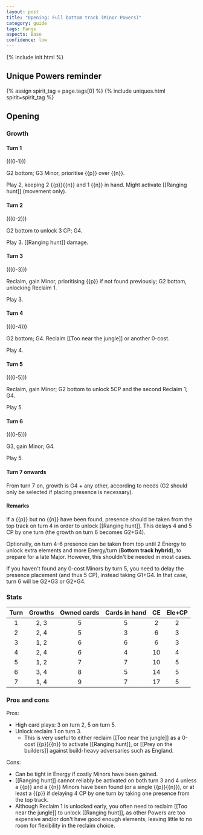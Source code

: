 ```yaml
---  
layout: post  
title: "Opening: Full bottom track (Minor Powers)"  
category: guide  
tags: Fangs
aspects: Base
confidence: low
---
```

{% include init.html %}

## Unique Powers reminder

{% assign spirit_tag = page.tags[0] %}
{% include uniques.html spirit=spirit_tag %}

## Opening

### Growth

#### Turn 1

(((0-1)))

G2 bottom; G3 Minor, prioritise {{p}} over {{n}}.

Play 2, keeping 2 {{p}}{{n}} and 1 {{n}} in hand. Might activate [[Ranging hunt]] (movement only).


#### Turn 2

(((0-2)))

G2 bottom to unlock 3 CP; G4.

Play 3. [[Ranging hunt]] damage.


#### Turn 3

(((0-3)))

Reclaim, gain Minor, prioritising {{p}} if not found previously; G2 bottom, unlocking Reclaim 1.

Play 3.


#### Turn 4

(((0-4)))

G2 bottom; G4. Reclaim [[Too near the jungle]] or another 0-cost.

Play 4.

#### Turn 5

(((0-5)))

Reclaim, gain Minor; G2 bottom to unlock 5CP and the second Reclaim 1; G4.

Play 5.

#### Turn 6

(((0-5)))

G3, gain Minor; G4. 

Play 5.

#### Turn 7 onwards

From turn 7 on, growth is G4 + any other, according to needs (G2 should only be selected if placing presence is necessary).

#### Remarks

If a {{p}} but no {{n}} have been found, presence should be taken from the top track on turn 4 in order to unlock [[Ranging hunt]]. This delays 4 and 5 CP by one turn (the growth on turn 6 becomes G2+G4).

Optionally, on turn 4-6 presence can be taken from top until 2 Energy to unlock extra elements and more Energy/turn (**Bottom track hybrid**), to prepare for a late Major. However, this shouldn't be needed in most cases.

If you haven't found any 0-cost Minors by turn 5, you need to delay the presence placement (and thus 5 CP), instead
taking G1+G4. In that case, turn 6 will be G2+G3 or G2+G4.

### Stats

Turn | Growths | Owned cards | Cards in hand | CE | Ele+CP
:--: | :--: | :--: | :--: | :--: | :--:
1 | 2, 3 |   5   | 5 | 2 | 2
2 | 2, 4 |   5   | 3 | 6 | 3
3 | 1, 2 |   6   | 6 | 6 | 3
4 | 2, 4 |   6   | 4 | 10 | 4
5 | 1, 2 |   7   | 7 | 10 | 5
6 | 3, 4 |   8   | 5 | 14 | 5
7 | 1, 4 |   9   | 7 | 17 | 5

### Pros and cons

Pros:

-   High card plays: 3 on turn 2, 5 on turn 5.
-   Unlock reclaim 1 on turn 3.
	-   This is very useful to either reclaim [[Too near the jungle]] as a 0-cost {{p}}{{n}} to activate [[Ranging hunt]], or [[Prey on the builders]] against build-heavy adversaries such as England.

Cons:

- Can be tight in Energy if costly Minors have been gained.
- [[Ranging hunt]] cannot reliably be activated on both turn 3 and 4 unless a {{p}} and a {{n}} Minors have been found (or a single {{p}}{{n}}), or at least a {{p}} if delaying 4 CP by one turn by taking one presence from the top track.
- Although Reclaim 1 is unlocked early, you often need to reclaim [[Too near the jungle]] to unlock [[Ranging hunt]], as other Powers 
are too expensive and/or don't have good enough elements, leaving little to no room for flexibility in the reclaim choice.

